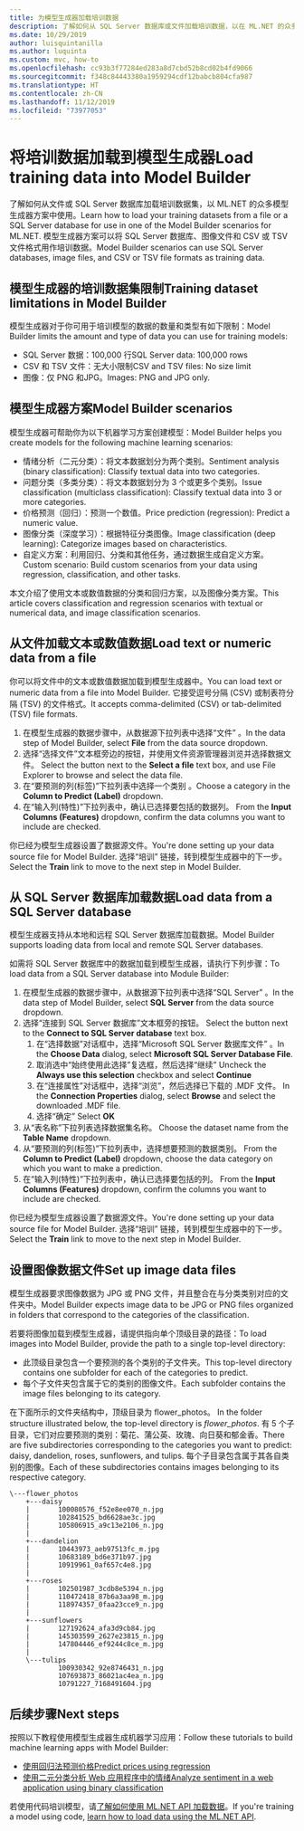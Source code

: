 ```yaml
---
title: 为模型生成器加载培训数据
description: 了解如何从 SQL Server 数据库或文件加载培训数据，以在 ML.NET 的众多模型生成器方案中使用。
ms.date: 10/29/2019
author: luisquintanilla
ms.author: luquinta
ms.custom: mvc, how-to
ms.openlocfilehash: cc93b3f77284ed283a8d7cbd52b8cd02b4fd9066
ms.sourcegitcommit: f348c84443380a1959294cdf12babcb804cfa987
ms.translationtype: HT
ms.contentlocale: zh-CN
ms.lasthandoff: 11/12/2019
ms.locfileid: "73977053"
---
```

# <a name="load-training-data-into-model-builder"></a><span data-ttu-id="348fa-103">将培训数据加载到模型生成器</span><span class="sxs-lookup"><span data-stu-id="348fa-103">Load training data into Model Builder</span></span>

<span data-ttu-id="348fa-104">了解如何从文件或 SQL Server 数据库加载培训数据集，以 ML.NET 的众多模型生成器方案中使用。</span><span class="sxs-lookup"><span data-stu-id="348fa-104">Learn how to load your training datasets from a file or a SQL Server database for use in one of the Model Builder scenarios for ML.NET.</span></span> <span data-ttu-id="348fa-105">模型生成器方案可以将 SQL Server 数据库、图像文件和 CSV 或 TSV 文件格式用作培训数据。</span><span class="sxs-lookup"><span data-stu-id="348fa-105">Model Builder scenarios can use SQL Server databases, image files, and CSV or TSV file formats as training data.</span></span>

## <a name="training-dataset-limitations-in-model-builder"></a><span data-ttu-id="348fa-106">模型生成器的培训数据集限制</span><span class="sxs-lookup"><span data-stu-id="348fa-106">Training dataset limitations in Model Builder</span></span>

<span data-ttu-id="348fa-107">模型生成器对于你可用于培训模型的数据的数量和类型有如下限制：</span><span class="sxs-lookup"><span data-stu-id="348fa-107">Model Builder limits the amount and type of data you can use for training models:</span></span>

- <span data-ttu-id="348fa-108">SQL Server 数据：100,000 行</span><span class="sxs-lookup"><span data-stu-id="348fa-108">SQL Server data: 100,000 rows</span></span>
- <span data-ttu-id="348fa-109">CSV 和 TSV 文件：无大小限制</span><span class="sxs-lookup"><span data-stu-id="348fa-109">CSV and TSV files: No size limit</span></span>
- <span data-ttu-id="348fa-110">图像：仅 PNG 和JPG。</span><span class="sxs-lookup"><span data-stu-id="348fa-110">Images: PNG and JPG only.</span></span>

## <a name="model-builder-scenarios"></a><span data-ttu-id="348fa-111">模型生成器方案</span><span class="sxs-lookup"><span data-stu-id="348fa-111">Model Builder scenarios</span></span>

<span data-ttu-id="348fa-112">模型生成器可帮助你为以下机器学习方案创建模型：</span><span class="sxs-lookup"><span data-stu-id="348fa-112">Model Builder helps you create models for the following machine learning scenarios:</span></span>

- <span data-ttu-id="348fa-113">情绪分析（二元分类）：将文本数据划分为两个类别。</span><span class="sxs-lookup"><span data-stu-id="348fa-113">Sentiment analysis (binary classification): Classify textual data into two categories.</span></span>
- <span data-ttu-id="348fa-114">问题分类（多类分类）：将文本数据划分为 3 个或更多个类别。</span><span class="sxs-lookup"><span data-stu-id="348fa-114">Issue classification (multiclass classification): Classify textual data into 3 or more categories.</span></span>
- <span data-ttu-id="348fa-115">价格预测（回归）：预测一个数值。</span><span class="sxs-lookup"><span data-stu-id="348fa-115">Price prediction (regression): Predict a numeric value.</span></span>
- <span data-ttu-id="348fa-116">图像分类（深度学习）：根据特征分类图像。</span><span class="sxs-lookup"><span data-stu-id="348fa-116">Image classification (deep learning): Categorize images based on characteristics.</span></span>
- <span data-ttu-id="348fa-117">自定义方案：利用回归、分类和其他任务，通过数据生成自定义方案。</span><span class="sxs-lookup"><span data-stu-id="348fa-117">Custom scenario: Build custom scenarios from your data using regression, classification, and other tasks.</span></span>

<span data-ttu-id="348fa-118">本文介绍了使用文本或数值数据的分类和回归方案，以及图像分类方案。</span><span class="sxs-lookup"><span data-stu-id="348fa-118">This article covers classification and regression scenarios with textual or numerical data, and image classification scenarios.</span></span>

## <a name="load-text-or-numeric-data-from-a-file"></a><span data-ttu-id="348fa-119">从文件加载文本或数值数据</span><span class="sxs-lookup"><span data-stu-id="348fa-119">Load text or numeric data from a file</span></span>

<span data-ttu-id="348fa-120">你可以将文件中的文本或数值数据加载到模型生成器中。</span><span class="sxs-lookup"><span data-stu-id="348fa-120">You can load text or numeric data from a file into Model Builder.</span></span> <span data-ttu-id="348fa-121">它接受逗号分隔 (CSV) 或制表符分隔 (TSV) 的文件格式。</span><span class="sxs-lookup"><span data-stu-id="348fa-121">It accepts comma-delimited (CSV) or tab-delimited (TSV) file formats.</span></span>

1. <span data-ttu-id="348fa-122">在模型生成器的数据步骤中，从数据源下拉列表中选择“文件”  。</span><span class="sxs-lookup"><span data-stu-id="348fa-122">In the data step of Model Builder, select **File** from the data source dropdown.</span></span>
2. <span data-ttu-id="348fa-123">选择“选择文件”文本框旁边的按钮，并使用文件资源管理器浏览并选择数据文件。 </span><span class="sxs-lookup"><span data-stu-id="348fa-123">Select the button next to the **Select a file** text box, and use File Explorer to browse and select the data file.</span></span>
3. <span data-ttu-id="348fa-124">在“要预测的列(标签)”下拉列表中选择一个类别  。</span><span class="sxs-lookup"><span data-stu-id="348fa-124">Choose a category in the **Column to Predict (Label)** dropdown.</span></span>
4. <span data-ttu-id="348fa-125">在“输入列(特性)”下拉列表中，确认已选择要包括的数据列。 </span><span class="sxs-lookup"><span data-stu-id="348fa-125">From the **Input Columns (Features)** dropdown, confirm the data columns you want to include are checked.</span></span>

<span data-ttu-id="348fa-126">你已经为模型生成器设置了数据源文件。</span><span class="sxs-lookup"><span data-stu-id="348fa-126">You're done setting up your data source file for Model Builder.</span></span> <span data-ttu-id="348fa-127">选择“培训”  链接，转到模型生成器中的下一步。</span><span class="sxs-lookup"><span data-stu-id="348fa-127">Select the **Train** link to move to the next step in Model Builder.</span></span>

## <a name="load-data-from-a-sql-server-database"></a><span data-ttu-id="348fa-128">从 SQL Server 数据库加载数据</span><span class="sxs-lookup"><span data-stu-id="348fa-128">Load data from a SQL Server database</span></span>

<span data-ttu-id="348fa-129">模型生成器支持从本地和远程 SQL Server 数据库加载数据。</span><span class="sxs-lookup"><span data-stu-id="348fa-129">Model Builder supports loading data from local and remote SQL Server databases.</span></span>

<span data-ttu-id="348fa-130">如需将 SQL Server 数据库中的数据加载到模型生成器，请执行下列步骤：</span><span class="sxs-lookup"><span data-stu-id="348fa-130">To load data from a SQL Server database into Module Builder:</span></span>

1. <span data-ttu-id="348fa-131">在模型生成器的数据步骤中，从数据源下拉列表中选择“SQL Server”  。</span><span class="sxs-lookup"><span data-stu-id="348fa-131">In the data step of Model Builder, select **SQL Server** from the data source dropdown.</span></span>
1. <span data-ttu-id="348fa-132">选择“连接到 SQL Server 数据库”文本框旁的按钮。 </span><span class="sxs-lookup"><span data-stu-id="348fa-132">Select the button next to the **Connect to SQL Server database** text box.</span></span>
    1. <span data-ttu-id="348fa-133">在“选择数据”对话框中，选择“Microsoft SQL Server 数据库文件”   。</span><span class="sxs-lookup"><span data-stu-id="348fa-133">In the **Choose Data** dialog, select **Microsoft SQL Server Database File**.</span></span>
    1. <span data-ttu-id="348fa-134">取消选中“始终使用此选择”复选框，然后选择“继续”  </span><span class="sxs-lookup"><span data-stu-id="348fa-134">Uncheck the **Always use this selection** checkbox and select **Continue**</span></span>
    1. <span data-ttu-id="348fa-135">在“连接属性”对话框中，选择“浏览”，然后选择已下载的 .MDF 文件。  </span><span class="sxs-lookup"><span data-stu-id="348fa-135">In the **Connection Properties** dialog, select **Browse** and select the downloaded .MDF file.</span></span>
    1. <span data-ttu-id="348fa-136">选择“确定” </span><span class="sxs-lookup"><span data-stu-id="348fa-136">Select **OK**</span></span>
1. <span data-ttu-id="348fa-137">从“表名称”下拉列表选择数据集名称。 </span><span class="sxs-lookup"><span data-stu-id="348fa-137">Choose the dataset name from the **Table Name** dropdown.</span></span>
1. <span data-ttu-id="348fa-138">从“要预测的列(标签)”下拉列表中，选择想要预测的数据类别。 </span><span class="sxs-lookup"><span data-stu-id="348fa-138">From the **Column to Predict (Label)** dropdown, choose the data category on which you want to make a prediction.</span></span>
1. <span data-ttu-id="348fa-139">在“输入列(特性)”下拉列表中，确认已选择要包括的列。 </span><span class="sxs-lookup"><span data-stu-id="348fa-139">From the **Input Columns (Features)** dropdown, confirm the columns you want to include are checked.</span></span>

<span data-ttu-id="348fa-140">你已经为模型生成器设置了数据源文件。</span><span class="sxs-lookup"><span data-stu-id="348fa-140">You're done setting up your data source file for Model Builder.</span></span> <span data-ttu-id="348fa-141">选择“培训”  链接，转到模型生成器中的下一步。</span><span class="sxs-lookup"><span data-stu-id="348fa-141">Select the **Train** link to move to the next step in Model Builder.</span></span>

## <a name="set-up-image-data-files"></a><span data-ttu-id="348fa-142">设置图像数据文件</span><span class="sxs-lookup"><span data-stu-id="348fa-142">Set up image data files</span></span>

<span data-ttu-id="348fa-143">模型生成器要求图像数据为 JPG 或 PNG 文件，并且整合在与分类类别对应的文件夹中。</span><span class="sxs-lookup"><span data-stu-id="348fa-143">Model Builder expects image data to be JPG or PNG files organized in folders that correspond to the categories of the classification.</span></span>

<span data-ttu-id="348fa-144">若要将图像加载到模型生成器，请提供指向单个顶级目录的路径：</span><span class="sxs-lookup"><span data-stu-id="348fa-144">To load images into Model Builder, provide the path to a single top-level directory:</span></span>

- <span data-ttu-id="348fa-145">此顶级目录包含一个要预测的各个类别的子文件夹。</span><span class="sxs-lookup"><span data-stu-id="348fa-145">This top-level directory contains one subfolder for each of the categories to predict.</span></span>
- <span data-ttu-id="348fa-146">每个子文件夹包含属于它的类别的图像文件。</span><span class="sxs-lookup"><span data-stu-id="348fa-146">Each subfolder contains the image files belonging to its category.</span></span>

<span data-ttu-id="348fa-147">在下面所示的文件夹结构中，顶级目录为 flower_photos。 </span><span class="sxs-lookup"><span data-stu-id="348fa-147">In the folder structure illustrated below, the top-level directory is *flower_photos*.</span></span> <span data-ttu-id="348fa-148">有 5 个子目录，它们对应要预测的类别：菊花、蒲公英、玫瑰、向日葵和郁金香。</span><span class="sxs-lookup"><span data-stu-id="348fa-148">There are five subdirectories corresponding to the categories you want to predict: daisy, dandelion, roses, sunflowers, and tulips.</span></span> <span data-ttu-id="348fa-149">每个子目录包含属于其各自类别的图像。</span><span class="sxs-lookup"><span data-stu-id="348fa-149">Each of these subdirectories contains images belonging to its respective category.</span></span>

```text
\---flower_photos
    +---daisy
    |       100080576_f52e8ee070_n.jpg
    |       102841525_bd6628ae3c.jpg
    |       105806915_a9c13e2106_n.jpg
    |
    +---dandelion
    |       10443973_aeb97513fc_m.jpg
    |       10683189_bd6e371b97.jpg
    |       10919961_0af657c4e8.jpg
    |
    +---roses
    |       102501987_3cdb8e5394_n.jpg
    |       110472418_87b6a3aa98_m.jpg
    |       118974357_0faa23cce9_n.jpg
    |
    +---sunflowers
    |       127192624_afa3d9cb84.jpg
    |       145303599_2627e23815_n.jpg
    |       147804446_ef9244c8ce_m.jpg
    |
    \---tulips
            100930342_92e8746431_n.jpg
            107693873_86021ac4ea_n.jpg
            10791227_7168491604.jpg
```

## <a name="next-steps"></a><span data-ttu-id="348fa-150">后续步骤</span><span class="sxs-lookup"><span data-stu-id="348fa-150">Next steps</span></span>

<span data-ttu-id="348fa-151">按照以下教程使用模型生成器生成机器学习应用：</span><span class="sxs-lookup"><span data-stu-id="348fa-151">Follow these tutorials to build machine learning apps with Model Builder:</span></span>

- [<span data-ttu-id="348fa-152">使用回归法预测价格</span><span class="sxs-lookup"><span data-stu-id="348fa-152">Predict prices using regression</span></span>](../tutorials/predict-prices-with-model-builder.md)
- [<span data-ttu-id="348fa-153">使用二元分类分析 Web 应用程序中的情绪</span><span class="sxs-lookup"><span data-stu-id="348fa-153">Analyze sentiment in a web application using binary classification</span></span>](../tutorials/sentiment-analysis-model-builder.md )

<span data-ttu-id="348fa-154">若使用代码培训模型，请[了解如何使用 ML.NET API 加载数据](load-data-ml-net.md)。</span><span class="sxs-lookup"><span data-stu-id="348fa-154">If you're training a model using code, [learn how to load data using the ML.NET API](load-data-ml-net.md).</span></span>
